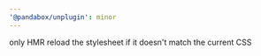 ```yaml
---
'@pandabox/unplugin': minor
---
```


only HMR reload the stylesheet if it doesn't match the current CSS
